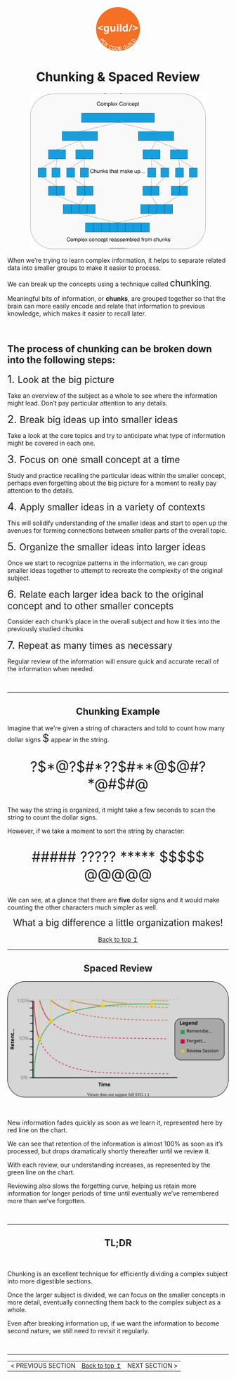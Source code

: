<p align="center" id="top">
<img src="./images/pdx_code_guild_logo.svg" width=100/>

</p>
<h1 align="center">Chunking & Spaced Review</h1>

<p align="center"><img src="./images/chunking/chunking.drawio.svg" width=400/></p> 


When we’re trying to learn complex information, it helps to separate related data into smaller groups to make it easier to process. 

We can break up the concepts using a technique called <span style="font-size:1.3rem">chunking</span>. 

Meaningful bits of information, or **chunks**, are grouped together so that the brain can more easily encode and relate that information to previous knowledge, which makes it easier to recall later. 

<br>

## The process of chunking can be broken down into the following steps:

<span style="font-size:1.5rem">1. </span><span style="font-size:1.3rem">Look at the big picture</span>

Take an overview of the subject  as a whole to see where the information might lead. Don’t pay particular attention to any details. 

<span style="font-size:1.5rem">2. </span><span style="font-size:1.3rem">Break big ideas up into smaller ideas</span>

Take a look at the core topics and try to anticipate what type of information might be covered in each one.

<span style="font-size:1.5rem">3. </span><span style="font-size:1.3rem">Focus on one small concept at a time</span>

Study and practice recalling the particular ideas within the smaller concept, perhaps even forgetting about the big picture for a moment to really pay attention to the details.


<span style="font-size:1.5rem">4. </span><span style="font-size:1.3rem">Apply smaller ideas in a variety of contexts</span>

This will solidify understanding of the smaller ideas and start to open up the avenues for forming connections between smaller parts of the overall topic.

<span style="font-size:1.5rem">5. </span><span style="font-size:1.3rem">Organize the smaller ideas into larger ideas</span>

Once we start to recognize patterns in the information, we can group smaller ideas together to attempt to recreate the complexity of the original subject.

<span style="font-size:1.5rem">6. </span><span style="font-size:1.3rem">Relate each larger idea back to the original concept and to other smaller concepts</span>

Consider each chunk’s place in the overall subject and how it ties into the previously studied chunks

<span style="font-size:1.5rem">7. </span><span style="font-size:1.3rem">Repeat as many times as necessary</span>

Regular review of the information will ensure quick and accurate recall of the information when needed.

<br>

---

<center>
    <h2>Chunking Example</h2>
</center>

Imagine that we're given a string of characters and told to count how many dollar signs <span style="font-size:1.5rem">$</span> appear in the string.

<br>

<center>
    <span style="font-size:2rem">?$*@?$#*??$#**@$@#?*@#$#@</span>
</center>

<br>


The way the string is organized, it might take a few seconds to scan the string to count the dollar signs.

However, if we take a moment to sort the string by character:

<br>

<center>
    <span style="font-size:2rem">##### ????? ***** $$$$$ @@@@@</span>
</center>

<br>

We can see, at a glance that there are **five** dollar signs and it would make counting the other characters much simpler as well. 


<center>
    <span style="font-size:1.3rem">What a big difference a little organization makes!</span>
</center>
<br>

<center>
    <a href="#top">Back to top &mapstoup;</a>
</center>

---

<center>
    <h2>Spaced Review</h2>
</center>

<p align="center"><img src="./images/spaced_review.drawio.svg"/></p> 

<br>

New information fades quickly as soon as we learn it, represented here by red line on the chart. 

We can see that retention of the information is almost 100% as soon as it’s processed, but drops dramatically shortly thereafter until we review it. 

With each review, our understanding increases, as represented by the green line on the chart. 


Reviewing also slows the forgetting curve, helping us retain more information for longer periods of time until eventually we’ve remembered more than we’ve forgotten. 

<br>

---

<center>
    <h2>TL;DR</h2>
</center>

<br>

Chunking is an excellent technique for efficiently dividing a complex subject into more digestible sections. 

Once the larger subject is divided, we can focus on the smaller concepts in more detail, eventually connecting them back to the complex subject as a whole.

Even after breaking information up, if we want the information to become second nature, we still need to revisit it regularly. 

<br>

--- 

<table style="width:100%">
    <tr>
        <td align="left">
        < PREVIOUS SECTION
        </td>
        <td>
            <a href="#top">Back to top &mapstoup;</a>
        </td>
        <td align="right">
        NEXT SECTION >
        </td>
    </tr>
</table>
